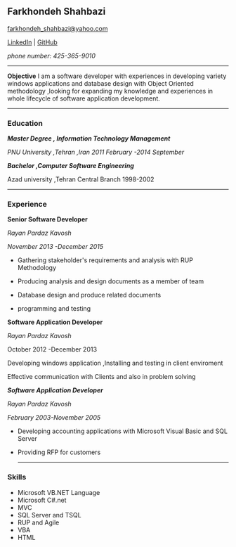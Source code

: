 ## Farkhondeh Shahbazi
farkhondeh_shahbazi@yahoo.com

[LinkedIn]( www.linkedin.com/in/farkhondeh-sh-b6520941 ) | [GitHub]( https://github.com/F-sh-Prog )

 *phone number: 425-365-9010* 

------

**Objective** I am a software developer with experiences in developing  variety windows applications and database design with Object Oriented methodology ,looking for expanding my knowledge and experiences in whole lifecycle of software application development.

---
### Education
***Master Degree , Information Technology Management***

*PNU University ,Tehran ,Iran          	2011 February -2014 September* 

***Bachelor ,Computer Software Engineering***

Azad university ,Tehran Central Branch   1998-2002

- - - -
### Experience

**Senior Software Developer** 

*Rayan Pardaz Kavosh*

*November 2013 -December 2015*

* Gathering stakeholder's requirements and analysis  with RUP Methodology

* Producing analysis and design documents  as a member of team

* Database design and produce related documents 

*  programming and testing

  
  
  

**Software Application Developer**

*Rayan Pardaz Kavosh*

October 2012 -December 2013

Developing windows application ,Installing and testing in client enviroment

Effective communication with Clients and also in problem solving 

 

***Software Application Developer***

*Rayan Pardaz Kavosh*

*February 2003-November 2005*

- Developing  accounting applications with Microsoft Visual Basic  and SQL Server

- Providing RFP for customers  

  - - -
### Skills
- Microsoft VB.NET Language
- Microsoft C#.net
- MVC 
- SQL Server and TSQL
- RUP and Agile 
- VBA 
- HTML